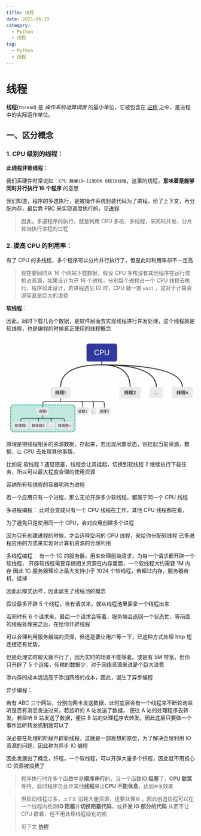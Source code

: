 ```yaml
---
title: 线程
date: 2021-06-18
category:
  - Python
  - 线程
tag:
  - Python
  - 线程
---
```


# 线程

<Alert type="info">**线程**(`thread`) 是 _操作系统运算调度_ 的<Font type="success">最小单位</Font>，它被包含在 [进程](/back_end/python/base/资源调度/进程) 之中，是进程中的实际运作单位。</Alert>

## 一、区分概念

### 1. CPU 级别的线程：

**此线程非彼线程**：

我们买硬件时常说如：`CPU 酷睿i9-11900K 8核16线程`，这里的线程，**意味着是能够同时<Font>并行执行</Font> 16 个程序** 的意思

我们知道，程序的多道执行，是被操作系统封装代码为了进程，给了上下文，再分配内存，最后靠 PBC 来实现调度执行的，见[进程](/back_end/python/base/资源调度/进程#进程相关的基本概念)

> 因此，多道程序的执行，就是利用 CPU 多核、多线程，来同时并发、分片轮询执行进程的过程

### 2. 提高 CPU 的利用率：

有了 CPU 的多线程，多个程序可以分片并行执行了，但是此时利用率却不一定高

> 现在要同时从 16 个网站下载数据，假设 CPU 多核没有其他程序在运行或抢占资源，如果设计为开 16 个进程，分别每个进程占一个 CPU 线程去执行，程序如此设计，若进程遇见 IO 时，CPU 就一直 `wait` ，这对于计算资源简直是巨大的浪费

**软线程**：

因此，同时下载几百个数据，是软件层面去实现线程进行并发处理，这个线程就是软线程，也是编程的时候真正使用的线程概念

<img src="./img/软线程.png">

原理是把线程相关的资源数据，存起来，若出现闲置状态，则挂起当前资源，数据，让 CPU 去处理其他事情，

比如说 软线程 1 遇见阻塞，线程会让其挂起，切换到软线程 2 继续执行下载任务，所以可以最大程度合理的使用资源

容纳所有软线程的容器呢称为进程

若一个应用只有一个进程，那么无论开辟多少软线程，都属于同一个 CPU 线程

多进程编程：
此时会变成只有一个 CPU 线程在工作，其他 CPU 线程都在看，

为了避免只是使用同一个 CPU，会对应用创建多个进程

因为只有创建进程的时候，才会选择空闲的 CPU 线程，来给你分配软线程
已多进程应用的方式来实现对计算机资源的合理利用

多线程编程：
有一个 1G 的服务器，用来处理前端请求，为每一个请求都开辟一个软线程，
开辟软线程需要存储相关资源在内存里面，一个软线程大约需要 1M 内存
因此 1G 服务器理论上最大支持小于 1024 个软线程，若超过内存，服务器宕机，挂掉

因此此模式达咩，因此诞生了线程池的概念

假设最多开辟 5 个线程，当有请求来，就从线程池里面拿一个线程出来

若同时有 6 个请求来，最后一个请求会等着，服务端会返回一个状态忙，等前面的线程处理完之后，在给你开辟线程

可以合理利用服务器端的资源，但还是要让用户等一下，已这种方式处理 http 短连接还有优势，

但是处理实时聊天就不行了，因为实时的场景不能等着。或是有 5M 带宽，但你只开辟了 5 个连接，传输的数据少，对于网络资源来说是个巨大浪费

添内存的成本远远高于添加网络的成本，因此，诞生了异步编程

异步编程：

若有 ABC 三个网站，分别向网卡发送数据，此时底层会有一个线程来不断轮询监听是否有消息发送过来，若监听的 A 站发送了数据，
便往 A 站的处理程序去转发，若监听 B 站发送了数据，便往 B 站的处理程序去转发。因此底层只要做一个事件监听转发机制就可以了

没必要在处理的阶段开辟新线程，这就是一部思想的原型，为了解决合理利用 IO 资源的问题，因此称为异步 IO 编程

因此发展出了概念，纤程，一个软线程，可以开辟大量多个纤程，因此就不用担心 IO 资源被浪费了

> 程序执行时在多个函数中是**顺序串行**的，当一个函数**IO 阻塞**了，**CPU 歇菜**等待，此时程序员会开其他**线程**来让**CPU 不能休息**，达到`并发`效果

> 但启动线程过多，`上下文` 消耗大量资源，还要处理`锁` ，因此创造协程可以在一个线程内检测**IO 阻塞**并**切换阻塞代码**，或**并发 IO 部分的代码** 从而不让 CPU 歇着，也不用处理线程级别的锁
>
> 见下文 [协程]()

